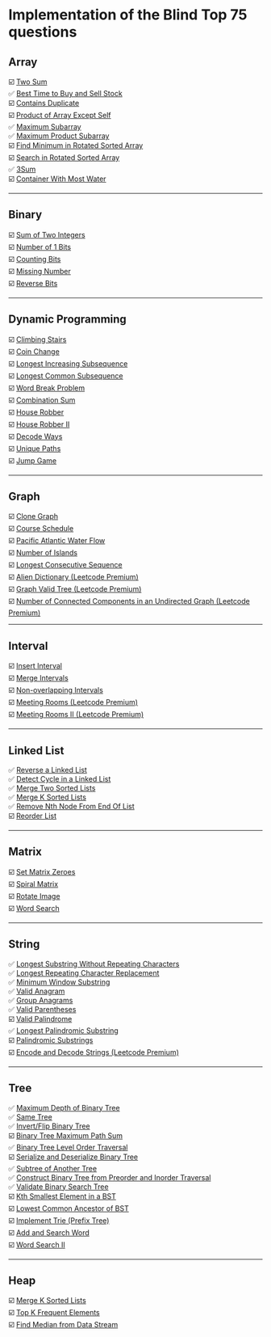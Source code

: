 # Implementation of the Blind Top 75 questions 

## Array

☑️ [Two Sum](https://leetcode.com/problems/two-sum/)  
✅ [Best Time to Buy and Sell Stock](https://leetcode.com/problems/best-time-to-buy-and-sell-stock/)  
☑️ [Contains Duplicate](https://leetcode.com/problems/contains-duplicate/)  
☑️ [Product of Array Except Self](https://leetcode.com/problems/product-of-array-except-self/)  
✅️ [Maximum Subarray](https://leetcode.com/problems/maximum-subarray/)  
✅ [Maximum Product Subarray](https://leetcode.com/problems/maximum-product-subarray/)  
☑️ [Find Minimum in Rotated Sorted Array](https://leetcode.com/problems/find-minimum-in-rotated-sorted-array/)  
☑️ [Search in Rotated Sorted Array](https://leetcode.com/problems/search-in-rotated-sorted-array/)  
✅ [3Sum](https://leetcode.com/problems/3sum/)  
☑️ [Container With Most Water](https://leetcode.com/problems/container-with-most-water/)

---

## Binary

☑️ [Sum of Two Integers](https://leetcode.com/problems/sum-of-two-integers/)  
☑️ [Number of 1 Bits](https://leetcode.com/problems/number-of-1-bits/)  
☑️ [Counting Bits](https://leetcode.com/problems/counting-bits/)  
☑️ [Missing Number](https://leetcode.com/problems/missing-number/)  
☑️ [Reverse Bits](https://leetcode.com/problems/reverse-bits/)

---

## Dynamic Programming

☑️ [Climbing Stairs](https://leetcode.com/problems/climbing-stairs/)  
☑️ [Coin Change](https://leetcode.com/problems/coin-change/)  
☑️ [Longest Increasing Subsequence](https://leetcode.com/problems/longest-increasing-subsequence/)  
☑️ [Longest Common Subsequence](https://leetcode.com/problems/longest-common-subsequence/)  
☑️ [Word Break Problem](https://leetcode.com/problems/word-break/)  
☑️ [Combination Sum](https://leetcode.com/problems/combination-sum-iv/)  
☑️ [House Robber](https://leetcode.com/problems/house-robber/)  
☑️ [House Robber II](https://leetcode.com/problems/house-robber-ii/)  
☑️ [Decode Ways](https://leetcode.com/problems/decode-ways/)  
☑️ [Unique Paths](https://leetcode.com/problems/unique-paths/)  
☑️ [Jump Game](https://leetcode.com/problems/jump-game/)

---

## Graph

☑️ [Clone Graph](https://leetcode.com/problems/clone-graph/)  
☑️ [Course Schedule](https://leetcode.com/problems/course-schedule/)  
☑️ [Pacific Atlantic Water Flow](https://leetcode.com/problems/pacific-atlantic-water-flow/)  
☑️ [Number of Islands](https://leetcode.com/problems/number-of-islands/)  
☑️ [Longest Consecutive Sequence](https://leetcode.com/problems/longest-consecutive-sequence/)  
☑️ [Alien Dictionary (Leetcode Premium)](https://leetcode.com/problems/alien-dictionary/)  
☑️ [Graph Valid Tree (Leetcode Premium)](https://leetcode.com/problems/graph-valid-tree/)  
☑️ [Number of Connected Components in an Undirected Graph (Leetcode Premium)](https://leetcode.com/problems/number-of-connected-components-in-an-undirected-graph/)

---

## Interval

☑️ [Insert Interval](https://leetcode.com/problems/insert-interval/)  
☑️ [Merge Intervals](https://leetcode.com/problems/merge-intervals/)  
☑️ [Non-overlapping Intervals](https://leetcode.com/problems/non-overlapping-intervals/)  
☑️ [Meeting Rooms (Leetcode Premium)](https://leetcode.com/problems/meeting-rooms/)  
☑️ [Meeting Rooms II (Leetcode Premium)](https://leetcode.com/problems/meeting-rooms-ii/)

---

## Linked List

✅ [Reverse a Linked List](https://leetcode.com/problems/reverse-linked-list/)  
✅ [Detect Cycle in a Linked List](https://leetcode.com/problems/linked-list-cycle/)  
✅ [Merge Two Sorted Lists](https://leetcode.com/problems/merge-two-sorted-lists/)  
✅ [Merge K Sorted Lists](https://leetcode.com/problems/merge-k-sorted-lists/)  
✅ [Remove Nth Node From End Of List](https://leetcode.com/problems/remove-nth-node-from-end-of-list/)  
☑️ [Reorder List](https://leetcode.com/problems/reorder-list/)

---

## Matrix

☑️ [Set Matrix Zeroes](https://leetcode.com/problems/set-matrix-zeroes/)  
☑️ [Spiral Matrix](https://leetcode.com/problems/spiral-matrix/)  
☑️ [Rotate Image](https://leetcode.com/problems/rotate-image/)  
☑️ [Word Search](https://leetcode.com/problems/word-search/)

---

## String

✅ [Longest Substring Without Repeating Characters](https://leetcode.com/problems/longest-substring-without-repeating-characters/)  
✅ [Longest Repeating Character Replacement](https://leetcode.com/problems/longest-repeating-character-replacement/)  
✅ [Minimum Window Substring](https://leetcode.com/problems/minimum-window-substring/)  
✅ [Valid Anagram](https://leetcode.com/problems/valid-anagram/)  
✅ [Group Anagrams](https://leetcode.com/problems/group-anagrams/)  
✅ [Valid Parentheses](https://leetcode.com/problems/valid-parentheses/)  
☑️ [Valid Palindrome](https://leetcode.com/problems/valid-palindrome/)  
✅ [Longest Palindromic Substring](https://leetcode.com/problems/longest-palindromic-substring/)  
☑️ [Palindromic Substrings](https://leetcode.com/problems/palindromic-substrings/)  
☑️ [Encode and Decode Strings (Leetcode Premium)](https://leetcode.com/problems/encode-and-decode-strings/)

---

## Tree
✅ [Maximum Depth of Binary Tree](https://leetcode.com/problems/maximum-depth-of-binary-tree/)  
✅ [Same Tree](https://leetcode.com/problems/same-tree/)  
✅ [Invert/Flip Binary Tree](https://leetcode.com/problems/invert-binary-tree/)  
☑️ [Binary Tree Maximum Path Sum](https://leetcode.com/problems/binary-tree-maximum-path-sum/)  
✅ [Binary Tree Level Order Traversal](https://leetcode.com/problems/binary-tree-level-order-traversal/)  
☑️ [Serialize and Deserialize Binary Tree](https://leetcode.com/problems/serialize-and-deserialize-binary-tree/)  
✅ [Subtree of Another Tree](https://leetcode.com/problems/subtree-of-another-tree/)  
✅ [Construct Binary Tree from Preorder and Inorder Traversal](https://leetcode.com/problems/construct-binary-tree-from-preorder-and-inorder-traversal/)  
✅ [Validate Binary Search Tree](https://leetcode.com/problems/validate-binary-search-tree/)  
☑️ [Kth Smallest Element in a BST](https://leetcode.com/problems/kth-smallest-element-in-a-bst/)  
☑️ [Lowest Common Ancestor of BST](https://leetcode.com/problems/lowest-common-ancestor-of-a-binary-search-tree/)  
☑️ [Implement Trie (Prefix Tree)](https://leetcode.com/problems/implement-trie-prefix-tree/)  
☑️ [Add and Search Word](https://leetcode.com/problems/add-and-search-word-data-structure-design/)  
☑️ [Word Search II](https://leetcode.com/problems/word-search-ii/)

---

## Heap

☑️ [Merge K Sorted Lists](https://leetcode.com/problems/merge-k-sorted-lists/)  
☑️ [Top K Frequent Elements](https://leetcode.com/problems/top-k-frequent-elements/)  
☑️ [Find Median from Data Stream](https://leetcode.com/problems/find-median-from-data-stream/)